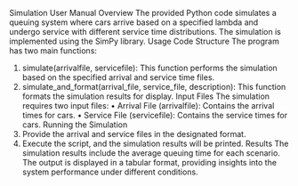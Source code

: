 Simulation User Manual
Overview
The provided Python code simulates a queuing system where cars arrive based on a specified lambda and undergo service with different service time distributions. The simulation is implemented using the SimPy library.
Usage
Code Structure
The program has two main functions:
1.	simulate(arrivalfile, servicefile): This function performs the simulation based on the specified arrival and service time files.
2.	simulate_and_format(arrival_file, service_file, description): This function formats the simulation results for display.
Input Files
The simulation requires two input files:
•	Arrival File (arrivalfile): Contains the arrival times for cars.
•	Service File (servicefile): Contains the service times for cars.
Running the Simulation
1.	Provide the arrival and service files in the designated format.
2.	Execute the script, and the simulation results will be printed.
Results
The simulation results include the average queuing time for each scenario. The output is displayed in a tabular format, providing insights into the system performance under different conditions.
